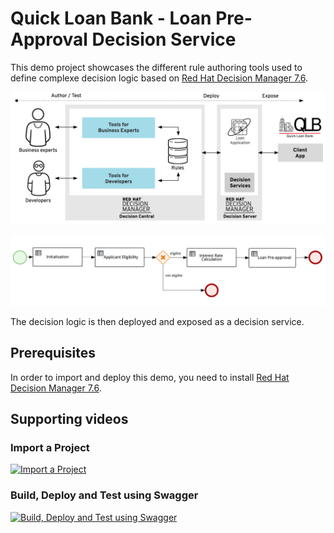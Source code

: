 # Quick Loan Bank - Loan Pre-Approval Decision Service

This demo project showcases the different rule authoring tools used to define complexe  decision logic based on [Red Hat Decision Manager 7.6](https://www.redhat.com/en/technologies/jboss-middleware/businessrules).

![qlb rhdm 7.6 demo](global/qlb_rhdm.png?raw=true)

![qlb rhdm 7.6 decision flow](global/decision-flow.png)

The decision logic is then deployed and exposed as a decision service.

## Prerequisites
In order to import and deploy this demo, you need to install [Red Hat Decision Manager 7.6](https://github.com/jbossdemocentral/rhdm7-install-demo).


## Supporting videos 

### Import a Project
[![Import a Project](https://i.imgur.com/1UkM1kj.pngj)](https://vimeo.com/259895728 "Import a Project")

### Build, Deploy and Test using Swagger
[![Build, Deploy and Test using Swagger](https://i.imgur.com/BreR7A7.png)](https://vimeo.com/259896609 "Build, Deploy and Test using Swagger")
